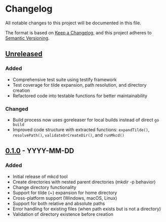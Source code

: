# Changelog

All notable changes to this project will be documented in this file.

The format is based on [Keep a Changelog](https://keepachangelog.com/en/1.0.0/),
and this project adheres to [Semantic Versioning](https://semver.org/spec/v2.0.0.html).

## [Unreleased]

### Added
- Comprehensive test suite using testify framework
- Test coverage for tilde expansion, path resolution, and directory creation
- Refactored code into testable functions for better maintainability

### Changed
- Build process now uses goreleaser for local builds instead of direct `go build`
- Improved code structure with extracted functions: `expandTilde()`, `resolvePath()`, `validateOrCreateDir()`, and `runMkcd()`

## [0.1.0] - YYYY-MM-DD

### Added
- Initial release of mkcd tool
- Create directories with nested parent directories (mkdir -p behavior)
- Change directory functionality
- Support for tilde (~) expansion for home directory
- Cross-platform support (Windows, macOS, Linux)
- Support for both relative and absolute paths
- Error handling for existing files (when path exists but is not a directory)
- Validation of directory existence before creation

[Unreleased]: https://github.com/Naven/mkcd/compare/v0.1.0...HEAD
[0.1.0]: https://github.com/Naven/mkcd/releases/tag/v0.1.0
